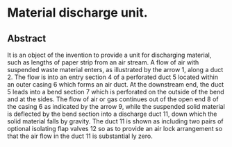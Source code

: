 # Material discharge unit.

## Abstract
It is an object of the invention to provide a unit for discharging material, such as lengths of paper strip from an air stream. A flow of air with suspended waste material enters, as illustrated by the arrow 1, along a duct 2. The flow is into an entry section 4 of a perforated duct 5 located within an outer casing 6 which forms an air duct. At the downstream end, the duct 5 leads into a bend section 7 which is perforated on the outside of the bend and at the sides. The flow of air or gas continues out of the open end 8 of the casing 6 as indicated by the arrow 9, while the suspended solid material is deflected by the bend section into a discharge duct 11, down which the solid material falls by gravity. The duct 11 is shown as including two pairs of optional isolating flap valves 12 so as to provide an air lock arrangement so that the air flow in the duct 11 is substantial ly zero.